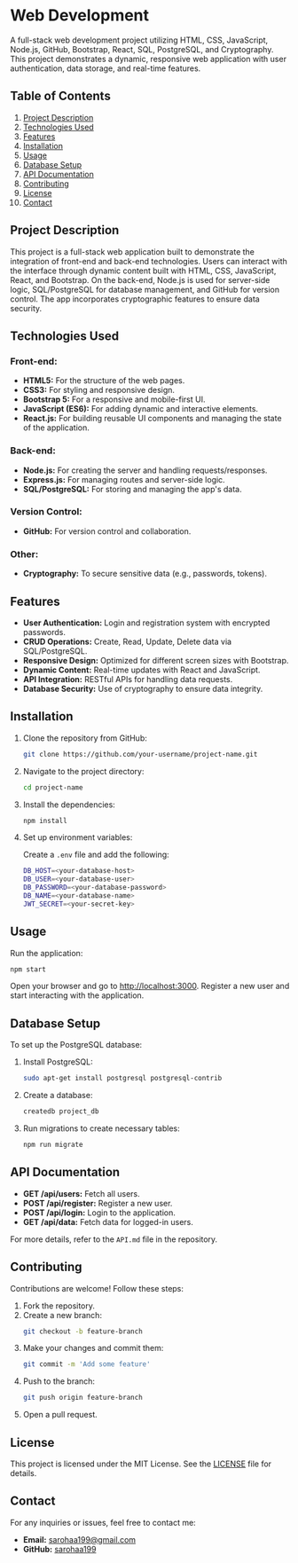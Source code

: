 # Web Development

A full-stack web development project utilizing HTML, CSS, JavaScript, Node.js, GitHub, Bootstrap, React, SQL, PostgreSQL, and Cryptography. This project demonstrates a dynamic, responsive web application with user authentication, data storage, and real-time features.

## Table of Contents

1. [Project Description](#project-description)  
2. [Technologies Used](#technologies-used)  
3. [Features](#features)  
4. [Installation](#installation)  
5. [Usage](#usage)  
6. [Database Setup](#database-setup)  
7. [API Documentation](#api-documentation)  
8. [Contributing](#contributing)  
9. [License](#license)  
10. [Contact](#contact)

## Project Description

This project is a full-stack web application built to demonstrate the integration of front-end and back-end technologies. Users can interact with the interface through dynamic content built with HTML, CSS, JavaScript, React, and Bootstrap. On the back-end, Node.js is used for server-side logic, SQL/PostgreSQL for database management, and GitHub for version control. The app incorporates cryptographic features to ensure data security.

## Technologies Used

### Front-end:
- **HTML5:** For the structure of the web pages.
- **CSS3:** For styling and responsive design.
- **Bootstrap 5:** For a responsive and mobile-first UI.
- **JavaScript (ES6):** For adding dynamic and interactive elements.
- **React.js:** For building reusable UI components and managing the state of the application.

### Back-end:
- **Node.js:** For creating the server and handling requests/responses.
- **Express.js:** For managing routes and server-side logic.
- **SQL/PostgreSQL:** For storing and managing the app's data.

### Version Control:
- **GitHub:** For version control and collaboration.

### Other:
- **Cryptography:** To secure sensitive data (e.g., passwords, tokens).
  
## Features

- **User Authentication:** Login and registration system with encrypted passwords.
- **CRUD Operations:** Create, Read, Update, Delete data via SQL/PostgreSQL.
- **Responsive Design:** Optimized for different screen sizes with Bootstrap.
- **Dynamic Content:** Real-time updates with React and JavaScript.
- **API Integration:** RESTful APIs for handling data requests.
- **Database Security:** Use of cryptography to ensure data integrity.

## Installation

1. Clone the repository from GitHub:

   ```bash
   git clone https://github.com/your-username/project-name.git
   ```

2. Navigate to the project directory:

   ```bash
   cd project-name
   ```

3. Install the dependencies:

   ```bash
   npm install
   ```

4. Set up environment variables:

   Create a `.env` file and add the following:

   ```bash
   DB_HOST=<your-database-host>
   DB_USER=<your-database-user>
   DB_PASSWORD=<your-database-password>
   DB_NAME=<your-database-name>
   JWT_SECRET=<your-secret-key>
   ```

## Usage

Run the application:

```bash
npm start
```

Open your browser and go to [http://localhost:3000](http://localhost:3000). Register a new user and start interacting with the application.

## Database Setup

To set up the PostgreSQL database:

1. Install PostgreSQL:

   ```bash
   sudo apt-get install postgresql postgresql-contrib
   ```

2. Create a database:

   ```bash
   createdb project_db
   ```

3. Run migrations to create necessary tables:

   ```bash
   npm run migrate
   ```

## API Documentation

- **GET /api/users:** Fetch all users.
- **POST /api/register:** Register a new user.
- **POST /api/login:** Login to the application.
- **GET /api/data:** Fetch data for logged-in users.

For more details, refer to the `API.md` file in the repository.

## Contributing

Contributions are welcome! Follow these steps:

1. Fork the repository.
2. Create a new branch:
   ```bash
   git checkout -b feature-branch
   ```
3. Make your changes and commit them:
   ```bash
   git commit -m 'Add some feature'
   ```
4. Push to the branch:
   ```bash
   git push origin feature-branch
   ```
5. Open a pull request.

## License

This project is licensed under the MIT License. See the [LICENSE](LICENSE) file for details.

## Contact

For any inquiries or issues, feel free to contact me:

- **Email:** sarohaa199@gmail.com
- **GitHub:** [sarohaa199](https://github.com/sarohaa199)

